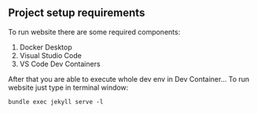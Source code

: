 ## Project setup requirements
To run website there are some required components:
1. Docker Desktop
2. Visual Studio Code
3. VS Code Dev Containers

After that you are able to execute whole dev env in Dev Container...
To run website just type in terminal window:
```
bundle exec jekyll serve -l
```